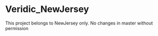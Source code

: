 # Veridic_NewJersey
This project belongs to NewJersey only.
No changes in master without permission
